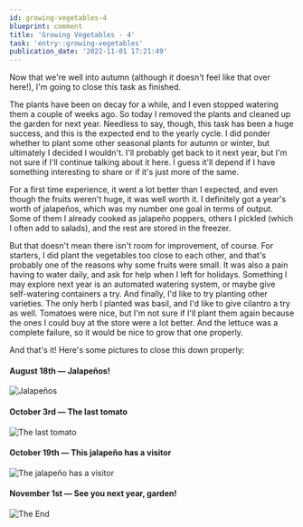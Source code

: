 ```yaml
---
id: growing-vegetables-4
blueprint: comment
title: 'Growing Vegetables - 4'
task: 'entry::growing-vegetables'
publication_date: '2022-11-01 17:21:49'
---
```


Now that we're well into autumn (although it doesn't feel like that over here!), I'm going to close this task as finished.

The plants have been on decay for a while, and I even stopped watering them a couple of weeks ago. So today I removed the plants and cleaned up the garden for next year. Needless to say, though, this task has been a huge success, and this is the expected end to the yearly cycle. I did ponder whether to plant some other seasonal plants for autumn or winter, but ultimately I decided I wouldn't. I'll probably get back to it next year, but I'm not sure if I'll continue talking about it here. I guess it'll depend if I have something interesting to share or if it's just more of the same.

For a first time experience, it went a lot better than I expected, and even though the fruits weren't huge, it was well worth it. I definitely got a year's worth of jalapeños, which was my number one goal in terms of output. Some of them I already cooked as jalapeño poppers, others I pickled (which I often add to salads), and the rest are stored in the freezer.

But that doesn't mean there isn't room for improvement, of course. For starters, I did plant the vegetables too close to each other, and that's probably one of the reasons why some fruits were small. It was also a pain having to water daily, and ask for help when I left for holidays. Something I may explore next year is an automated watering system, or maybe give self-watering containers a try. And finally, I'd like to try planting other varieties. The only herb I planted was basil, and I'd like to give cilantro a try as well. Tomatoes were nice, but I'm not sure if I'll plant them again because the ones I could buy at the store were a lot better. And the lettuce was a complete failure, so it would be nice to grow that one properly.

And that's it! Here's some pictures to close this down properly:

#### August 18th — Jalapeños!

![Jalapeños](/img/tasks/growing-vegetables/august-18th-jalapenos.jpg)

#### October 3rd — The last tomato

![The last tomato](/img/tasks/growing-vegetables/october-3rd-last-tomato.jpg)

#### October 19th — This jalapeño has a visitor

![The jalapeño has a visitor](/img/tasks/growing-vegetables/october-19th-jalapeno-visitor.jpg)

#### November 1st — See you next year, garden!

![The End](/img/tasks/growing-vegetables/november-1st-the-end.jpg)

